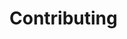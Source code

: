 # Contributing



<!-- XREF
{"title":"Contributing guide","type":"guide","repo":"CoContrib","tags":["bpoe","workflow"],"depends_on":["tools/BPOE/Lint-HereStrings.ps1","tools/BPOE/Lint-AssetXref.ps1"],"see_also":["public/bpoe/SESSION_PLAN.md","README.md"]}
XREF -->



